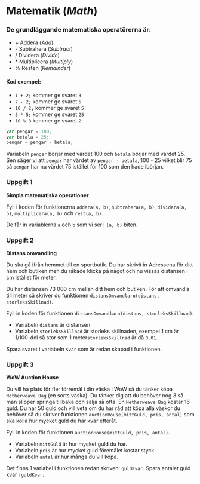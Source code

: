 # Matematik (*Math*)

### De grundläggande matematiska operatörerna är:
* \+ Addera (*Add*)
* \- Subtrahera (*Subtract*)
* /  Dividera (*Divide*)
* \* Multiplicera (*Multiply*)
* % Resten (*Remainder*)

#### Kod exempel:
* `1 + 2;` kommer ge svaret  `3`
* `7 - 2;` kommer ge svaret `5`
* `10 / 2;` kommer ge svaret `5`
* `5 * 5;` kommer ge svaret `25`
* `10 % 8` kommer ge svaret `2`

``` javascript
var pengar = 100;
var betala = 25;
pengar = pengar - betala;
```
Variabeln `pengar` börjar med värdet 100 och `betala` börjar med värdet 25.
Sen säger vi att `pengar` har värdet av `pengar - betala`,
100 - 25 vilket blir 75 så `pengar` har nu värdet 75 istället för 100 som den hade ibörjan.

### Uppgift 1
**Simpla matematiska operationer**

Fyll i koden för funktionerna `addera(a, b)`, `subtrahera(a, b)`, `dividera(a, b)`, `multiplicera(a, b)` och `rest(a, b)`.

De får in variablerna `a` och `b` som vi ser i `(a, b)` biten.

### Uppgift 2
**Distans omvandling**

Du ska gå ifrån hemmet till en sportbutik. Du har skrivit in Adressena för ditt hem och butiken men du råkade klicka på något 
och nu vissas distansen i cm istället för meter.

Du har distansen 73 000 cm mellan ditt hem och butiken. För att omvandla till meter så skriver du funktionen `distansOmvandlarn(distans, storleksSkillnad)`.

Fyll in koden för funktionen `distansOmvandlarn(distans, storleksSkillnad)`.
* Variabeln `distans` är distansen
* Variabeln `storleksSkillnad` är storleks skillnaden, exempel 1 cm är 1/100-del så stor som 1 meter`storleksSkillnad` är då `0.01`.

Spara svaret i variabeln `svar` som är redan skapad i funktionen.


### Uppgift 3
**WoW Auction House**

Du vill ha plats för fler förremål i din väska i WoW så du tänker köpa 
`Netherweave Bag` (en sorts väska). Du tänker dig att du behöver nog 3 så man slipper springa 
tillbaka och sälja så ofta. En `Netherweave Bag` kostar 16 guld. Du har 50 guld och vill veta om du har råd att köpa alla väskor du 
behöver så du skriver funktionen `auctionHouse(mittGuld, pris, antal)` som ska kolla hur  mycket guld du har kvar efteråt.

Fyll in koden för funktionen `auctionHouse(mittGuld, pris, antal)`.

* Variabeln `mittGuld` är hur mycket guld du har.
* Variabeln `pris` är hur mycket guld föremålet kostar styck.
* Variabeln `antal` är hur många du vill köpa.

Det finns 1 variabel i funktionen redan skriven: `guldKvar`. Spara antalet guld kvar i 
`guldKvar`.